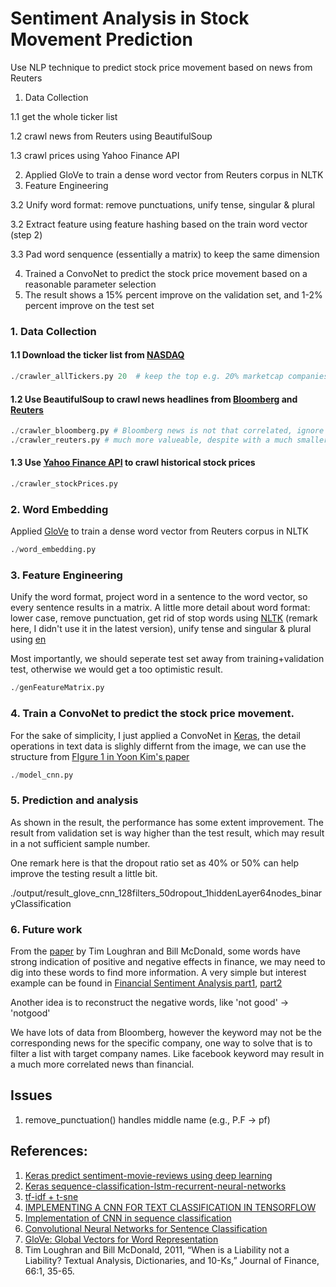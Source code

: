 # Sentiment Analysis in Stock Movement Prediction
Use NLP technique to predict stock price movement based on news from Reuters

1. Data Collection

  1.1 get the whole ticker list
  
  1.2 crawl news from Reuters using BeautifulSoup
  
  1.3 crawl prices using Yahoo Finance API
  
2. Applied GloVe to train a dense word vector from Reuters corpus in NLTK
3. Feature Engineering
  
  3.2 Unify word format: remove punctuations, unify tense, singular & plural
  
  3.2 Extract feature using feature hashing based on the train word vector (step 2)
  
  3.3 Pad word senquence (essentially a matrix) to keep the same dimension
  
4. Trained a ConvoNet to predict the stock price movement based on a reasonable parameter selection
5. The result shows a 15% percent improve on the validation set, and 1-2% percent improve on the test set


### 1. Data Collection


#### 1.1 Download the ticker list from [NASDAQ](http://www.nasdaq.com/screening/companies-by-industry.aspx)

```python
./crawler_allTickers.py 20  # keep the top e.g. 20% marketcap companies
```

#### 1.2 Use BeautifulSoup to crawl news headlines from [Bloomberg](http://www.bloomberg.com/search?query=goog&sort=time:desc) and [Reuters](http://www.reuters.com/finance/stocks/overview?symbol=FB.O)

```python
./crawler_bloomberg.py # Bloomberg news is not that correlated, ignore this data at this moment
./crawler_reuters.py # much more valueable, despite with a much smaller size
```

#### 1.3 Use [Yahoo Finance API](https://pypi.python.org/pypi/yahoo-finance/1.1.4) to crawl historical stock prices

```python
./crawler_stockPrices.py
```

### 2. Word Embedding

Applied [GloVe](https://github.com/lazyprogrammer/machine_learning_examples/blob/master/nlp_class2/glove.py) to train a dense word vector from Reuters corpus in NLTK

```python
./word_embedding.py
```

### 3. Feature Engineering

Unify the word format, project word in a sentence to the word vector, so every sentence results in a matrix.
A little more detail about word format: lower case, remove punctuation, get rid of stop words using [NLTK](http://www.nltk.org/) (remark here, I didn't use it in the latest version), unify tense and singular & plural using [en](https://www.nodebox.net/code/index.php/Linguistics#verb_conjugation)

Most importantly, we should seperate test set away from training+validation test, otherwise we would get a too optimistic result.

```python
./genFeatureMatrix.py
```

### 4. Train a ConvoNet to predict the stock price movement. 

For the sake of simplicity, I just applied a ConvoNet in [Keras](http://machinelearningmastery.com/handwritten-digit-recognition-using-convolutional-neural-networks-python-keras/), the detail operations in text data is slighly differnt from the image, we can use the structure from [FIgure 1 in Yoon Kim's paper](http://www.aclweb.org/anthology/D14-1181)

```python
./model_cnn.py
```

### 5. Prediction and analysis

As shown in the result, the performance has some extent improvement. The result from validation set is way higher than the test result, which may result in a not sufficient sample number.

One remark here is that the dropout ratio set as 40% or 50% can help improve the testing result a little bit.

./output/result_glove_cnn_128filters_50dropout_1hiddenLayer64nodes_binaryClassification

### 6. Future work

From the [paper](https://papers.ssrn.com/sol3/papers.cfm?abstract_id=1331573) by Tim Loughran and Bill McDonald, some words have strong indication of positive and negative effects in finance, we may need to dig into these words to find more information. A very simple but interest example can be found in [Financial Sentiment Analysis part1](http://francescopochetti.com/scrapying-around-web/), [part2](http://francescopochetti.com/financial-blogs-sentiment-analysis-part-crawling-web/)

Another idea is to reconstruct the negative words, like 'not good' -> 'notgood'

We have lots of data from Bloomberg, however the keyword may not be the corresponding news for the specific company, one way to solve that is to filter a list with target company names. Like facebook keyword may result in a much more correlated news than financial.


## Issues
1. remove_punctuation() handles middle name (e.g., P.F -> pf)

## References:
1. [Keras predict sentiment-movie-reviews using deep learning](http://machinelearningmastery.com/predict-sentiment-movie-reviews-using-deep-learning/)
2. [Keras sequence-classification-lstm-recurrent-neural-networks](http://machinelearningmastery.com/sequence-classification-lstm-recurrent-neural-networks-python-keras/)
3. [tf-idf + t-sne](https://github.com/lazyprogrammer/machine_learning_examples/blob/master/nlp_class2/tfidf_tsne.py)
4. [IMPLEMENTING A CNN FOR TEXT CLASSIFICATION IN TENSORFLOW](http://www.wildml.com/2015/12/implementing-a-cnn-for-text-classification-in-tensorflow/)
5. [Implementation of CNN in sequence classification](https://github.com/dennybritz/cnn-text-classification-tf)
6. [Convolutional Neural Networks for Sentence Classification](http://www.aclweb.org/anthology/D14-1181)
7. [GloVe: Global Vectors for Word Representation](http://www-nlp.stanford.edu/pubs/glove.pdf)
8. Tim Loughran and Bill McDonald, 2011, “When is a Liability not a Liability?  Textual Analysis, Dictionaries, and 10-Ks,” Journal of Finance, 66:1, 35-65.

